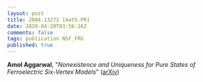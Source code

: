 ```yaml
---
layout: post
title: 2004.13272 [math.PR]
date: 2020-04-28T03:56:16Z
comments: false
tags: publication NSF_FRG
published: true
---
```


<b>Amol Aggarwal</b>, "<i>Nonexistence and Uniqueness for Pure States of Ferroelectric Six-Vertex  Models</i>" ([arXiv](http://arxiv.org/abs/2004.13272))
